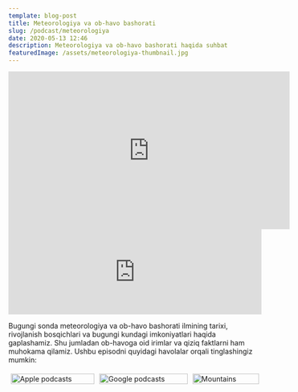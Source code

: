 ```yaml
---
template: blog-post
title: Meteorologiya va ob-havo bashorati
slug: /podcast/meteorologiya
date: 2020-05-13 12:46
description: Meteorologiya va ob-havo bashorati haqida suhbat
featuredImage: /assets/meteorologiya-thumbnail.jpg
---
```


<iframe width="560" height="315" src="https://www.youtube.com/embed/hc6HZdkStXQ" title="YouTube video player" frameborder="0" allow="accelerometer; autoplay; clipboard-write; encrypted-media; gyroscope; picture-in-picture" allowfullscreen></iframe>

<iframe style="border: none;max-width: 100%;width:1px;min-width:100%;" height="170" scrolling="no" src="https://redcircle.com/embedded-player/sh/5cf6879e-e07d-4e34-8f03-8ff07826cfe8/ep/3094c52d-e78c-4512-99c6-24e177bbe998">
</iframe>

Bugungi sonda meteorologiya va ob-havo bashorati ilmining tarixi, rivojlanish bosqichlari va bugungi kundagi imkoniyatlari haqida gaplashamiz. Shu jumladan ob-havoga oid irimlar va qiziq faktlarni ham muhokama qilamiz.
Ushbu episodni quyidagi havolalar orqali tinglashingiz mumkin:



<style>
    .row {
    display: flex;
    }

    .column {
    flex: 33.33%;
    padding: 5px;
    }
</style>

<div class="row">
  <div class="column">
    <a href="https://podcasts.apple.com/us/podcast/yap-yangi-podcast/id1624016740" ><img src="/assets/apple_badge_76.png" alt="Apple podcasts" style="width:100%"> </a>
  </div>
  <div class="column">
    <a href="https://www.google.com/podcasts?feed=aHR0cHM6Ly9mZWVkcy5yZWRjaXJjbGUuY29tLzVjZjY4NzllLWUwN2QtNGUzNC04ZjAzLThmZjA3ODI2Y2ZlOA%3D%3D"><img src="/assets/google_badge.png" alt="Google podcasts" style="width:100%"></a>
  </div>
  <div class="column">
    <a href="https://open.spotify.com/show/1wxWoN2jjmMzlSdOwuOlf2"><img src="/assets/spotify-badge.png" alt="Mountains" style="width:100%"></a>
  </div>
</div>

